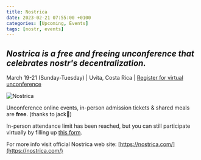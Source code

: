 ```yaml
---
title: Nostrica
date: 2023-02-21 07:55:00 +0100
categories: [Upcoming, Events]
tags: [nostr, events]
---
```


## *Nostrica is a free and freeing unconference that celebrates nostr's decentralization.*

March 19-21 (Sunday-Tuesday) | Uvita, Costa Rica | [Register for virtual unconference](https://forms.gle/NGc5kW2urEmuVtzu5)

![Nostrica](https://nostr.build/i/nostr.build_c68735a3394f867661f4b3de9dbd5ff7f23717fe8921d31bea7e4a587c7cf9cc.png)

Unconference online events, in-person admission tickets & shared meals are **free**. (thanks to jack🤙)

In-person attendance limit has been reached, but you can still participate virtually by filling up [this form](https://forms.gle/NGc5kW2urEmuVtzu5).

For more info visit official Nostrica web site: [https://nostrica.com/](https://nostrica.com/)

